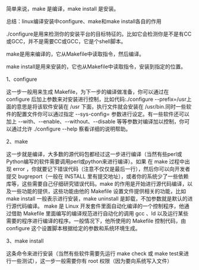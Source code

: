 简单来说，make 是编译，make install 是安装。

总结：linux编译安装中configure、make和make install各自的作用

./configure是用来检测你的安装平台的目标特征的。比如它会检测你是不是有CC或GCC，并不是需要CC或GCC，它是个shell脚本。

make是用来编译的，它从Makefile中读取指令，然后编译。

make install是用来安装的，它也从Makefile中读取指令，安装到指定的位置。

1、configure

这一步一般用来生成 Makefile，为下一步的编译做准备，你可以通过在 configure 后加上参数来对安装进行控制，比如代码:./configure --prefix=/usr上面的意思是将该软件安装在 /usr 下面，执行文件就会安装在 /usr/bin.同时一些软件的配置文件你可以通过指定 --sys-config= 参数进行设定。有一些软件还可以加上 --with、--enable、--without、--disable 等等参数对编译加以控制，你可以通过允许 ./configure --help 察看详细的说明帮助。

2、make

这一步就是编译，大多数的源代码包都经过这一步进行编译（当然有些perl或Python编写的软件需要调用perl或python来进行编译）。如果 在 make 过程中出现 error ，你就要记下错误代码（注意不仅仅是最后一行），然后你可以向开发者提交 bugreport（一般在 INSTALL 里有提交地址），或者你的系统少了一些依赖库等，这些需要自己仔细研究错误代码。make 的作用是开始进行源代码编译，以及一些功能的提供，这些功能由他的 Makefile 设置文件提供相关的功能，比如 make install 一般表示进行安装，make uninstall 是卸载，不加参数就是默认的进行源代码编译。
make 是 Linux 开发套件里面自动化编译的一个控制程序，他通过借助 Makefile 里面编写的编译规范进行自动化的调用 gcc 、ld 以及运行某些需要的程序进行编译的程序。一般情况下，他所使用的 Makefile 控制代码，由 configure 这个设置脚本根据给定的参数和系统环境生成。

3、make install

这条命令来进行安装（当然有些软件需要先运行 make check 或 make test来进行一些测试），这一步一般需要你有 root 权限（因为要向系统写入文件）
